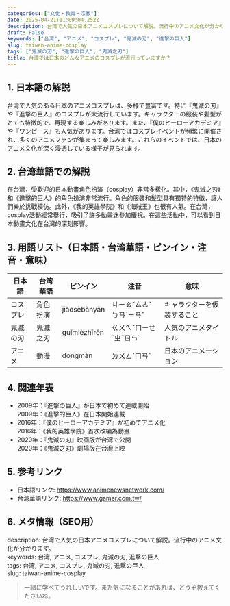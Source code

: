 ```yaml
---
categories: ["文化・教育・宗教"]
date: 2025-04-21T11:09:04.252Z
description: 台湾で人気の日本アニメコスプレについて解説。流行中のアニメ文化が分かります。
draft: False
keywords: ["台湾", "アニメ", "コスプレ", "鬼滅の刃", "進撃の巨人"]
slug: taiwan-anime-cosplay
tags: ["鬼滅の刃", "進撃の巨人", "鬼滅之刃"]
title: 台湾では日本のどんなアニメのコスプレが流行っていますか？
---
```




## 1. 日本語の解説  
台湾で人気のある日本のアニメコスプレは、多様で豊富です。特に『鬼滅の刃』や『進撃の巨人』のコスプレが大流行しています。キャラクターの服装や髪型がとても特徴的で、再現する楽しみがあります。また、『僕のヒーローアカデミア』や『ワンピース』も人気があります。台湾ではコスプレイベントが頻繁に開催され、多くのアニメファンが集まって楽しみます。これらのイベントでは、日本のアニメ文化が深く浸透している様子が見られます。

## 2. 台湾華語での解説  
在台灣，受歡迎的日本動畫角色扮演（cosplay）非常多樣化。其中，《鬼滅之刃》和《進擊的巨人》的角色扮演非常流行。角色的服裝和髮型具有獨特的特徵，讓人們樂於挑戰模仿。此外，《我的英雄學院》和《海賊王》也很有人氣。在台灣，cosplay活動經常舉行，吸引了許多動畫迷參加慶祝。在這些活動中，可以看到日本動畫文化在台灣的深刻影響。

## 3. 用語リスト（日本語・台湾華語・ピンイン・注音・意味）  

| 日本語      | 台湾華語      | ピンイン      | 注音       | 意味                       |
|-------------|-------------|-------------|------------|--------------------------|
| コスプレ    | 角色扮演     | jiăosèbànyăn | ㄐㄧㄠˇㄙㄜˋㄅㄢˋㄧㄢˇ | キャラクターを仮装すること |
| 鬼滅の刃    | 鬼滅之刃     | guǐmièzhīrěn | ㄍㄨㄟˇㄇㄧㄝˋㄓˉㄖㄣˇ | 人気のアニメタイトル       |
| アニメ      | 動漫         | dòngmàn      | ㄉㄨㄥˋㄇㄢˋ | 日本のアニメーション     |

## 4. 関連年表  
- 2009年：『進撃の巨人』が日本で初めて連載開始  
  2009年：《進擊的巨人》在日本開始連載  
- 2016年：『僕のヒーローアカデミア』が初めてアニメ化  
  2016年：《我的英雄學院》首次改編為動畫  
- 2020年：『鬼滅の刃』映画版が台湾で公開  
  2020年：《鬼滅之刃》劇場版在台灣上映  

## 5. 参考リンク  
- 日本語リンク: https://www.animenewsnetwork.com/  
- 台湾華語リンク: https://www.gamer.com.tw/  

## 6. メタ情報（SEO用）  
description: 台湾で人気の日本アニメコスプレについて解説。流行中のアニメ文化が分かります。  
keywords: 台湾, アニメ, コスプレ, 鬼滅の刃, 進撃の巨人  
tags: 台湾, アニメ, コスプレ, 鬼滅の刃, 進撃の巨人  
slug: taiwan-anime-cosplay

> 一緒に学べてうれしいです。また気になることがあれば、どうぞ教えてくださいね。